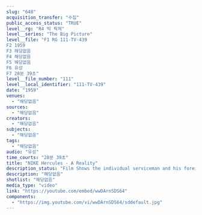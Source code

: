 ```yaml
---
slug: "648"
acquisition_transfer: "수집"
public_access_status: "TRUE"
level__rg: "R4 빅 픽쳐"
level__series: "The Big Picture"
level__file: "F1 RG 111-TV-439
F2 1959
F3 해당없음
F4 해당없음
F5 해당없음
F6 유성
F7 28분 39초"
level__file_number: "111"
level__local_identifier: "111-TV-439"
date: "1959"
venues: 
  - "해당없음"
sources: 
  - "해당없음"
creators: 
  - "해당없음"
subjects: 
  - "해당없음"
tags: 
  - "해당없음"
audio: "유성"
time_courts: "28분 39초"
title: "NIKE Hercules - A Reality"
description_status: "Film Shows the individual serviceman and his foreign allies cementing international bonds of friendship on a 'people-to-people' basis."
description: "해당없음"
shotlist: "해당없음"
media_type: "video"
link: "https://youtube.com/embed/wwDArnSDS64"
components: 
  - "https://img.youtube.com/vi/wwDArnSDS64/sddefault.jpg"
---
```

